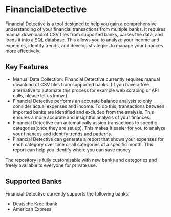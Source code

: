 # FinancialDetective

Financial Detective is a tool designed to help you gain a comprehensive understanding of your financial transactions from multiple banks. It requires manual download of CSV files from supported banks, parses the data, and loads it into a SQL database. This allows you to analyze your income and expenses, identify trends, and develop strategies to manage your finances more effectively.


## Key Features

- Manual Data Collection: Financial Detective currently requires manual download of CSV files from supported banks. (If you have a free alternative to automate this process for example web scraping or API calls, please let us know.)
- Financial Detective performs an accurate balance analysis to only consider actual expenses and income. To do this, transactions between imported banks are identified and excluded from the analysis. This ensures a more accurate and insightful analysis of your finances.
- Financial Detective can automatically assign transactions to specific categories(once they are set up). This makes it easier for you to analyze your finances and identify trends and patterns.
- Financial Detective can generate a report that shows your expenses for each category over time or all categories of a specific month. This report can help you identify where you can save money.

    
The repository is fully customisable with new banks and categories and freely available to everyone for private use.


## Supported Banks

Financial Detective currently supports the following banks:

- Deutsche Kreditbank
- American Express
